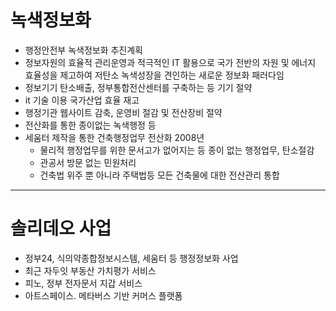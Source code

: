 # 녹색정보화
- 행정안전부 녹색정보화 추진계획
- 정보자원의 효율적 관리운영과  적극적인 IT 활용으로 국가 전반의 자원 및 에너지 효율성을 제고하여 저탄소 녹색성장을 견인하는 새로운 정보화 패러다임
- 정보기기 탄소배출, 정부통합전산센터를 구축하는 등 기기 절약
- it 기술 이용 국가산업 효율 재고
- 행정기관 웹사이트 감축, 운영비 절감 및 전산장비 절약
- 전산화를 통한 종이없는 녹색행정 등
- 세움터 제작을 통한 건축행정업무 전산화 2008년
  - 물리적 행정업무를 위한 문서고가 없어지는 등 종이 없는 행정업무, 탄소절감
  - 관공서 방문 없는 민원처리
  - 건축법 위주 뿐 아니라 주택법등 모든 건축물에 대한 전산관리 통합   

***

# 솔리데오 사업
- 정부24, 식의약종합정보시스템, 세움터 등 행정정보화 사업
- 최근 자두잇 부동산 가치평가 서비스
- 피노, 정부 전자문서 지갑 서비스
- 아트스페이스. 메타버스 기반 커머스 플랫폼
